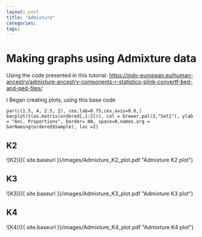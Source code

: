 ```yaml
---
layout: post
title: "Admixture"
categories: 
tags: 
---
```



# Making graphs using Admixture data


Using the code presented in this tutorial: https://indo-european.eu/human-ancestry/admixture-ancestry-components-r-statistics-plink-convertf-bed-and-ped-files/

I Began creating plots, using this base code

    par(c(1.5, 4, 2.5, 2), cex.lab=0.75,cex.axis=0.6,)
    barplot(t(as.matrix(ordered[,1:2])), col = brewer.pal(3,"Set1"), ylab = "Anc. Proportions", border= NA, space=0,names.arg = barNaming(ordered$Sample), las =2)

## K2
![K2]({{ site.baseurl }}/images/Admixture_K2_plot.pdf "Admixture K2 plot")

## K3
![K3]({{ site.baseurl }}/images/Admixture_K3_plot.pdf "Admixture K3 plot")

## K4
![K4]({{ site.baseurl }}/images/Admixture_K4_plot.pdf "Admixture K4 plot")
